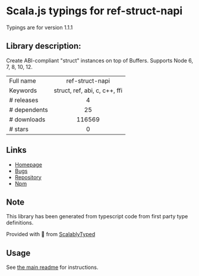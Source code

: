 
# Scala.js typings for ref-struct-napi

Typings are for version 1.1.1

## Library description:
Create ABI-compliant "struct" instances on top of Buffers. Supports Node 6, 7, 8, 10, 12.

|                    |                 |
| ------------------ | :-------------: |
| Full name          | ref-struct-napi |
| Keywords           | struct, ref, abi, c, c++, ffi |
| # releases         | 4 |
| # dependents       | 25 |
| # downloads        | 116569 |
| # stars            | 0 |

## Links
- [Homepage](https://github.com/Janealter/ref-struct-napi#readme)
- [Bugs](https://github.com/Janealter/ref-struct-napi/issues)
- [Repository](https://github.com/Janealter/ref-struct-napi)
- [Npm](https://www.npmjs.com/package/ref-struct-napi)
    


## Note
This library has been generated from typescript code from first party type definitions.

Provided with :purple_heart: from [ScalablyTyped](https://github.com/oyvindberg/ScalablyTyped)

## Usage
See [the main readme](../../readme.md) for instructions.


